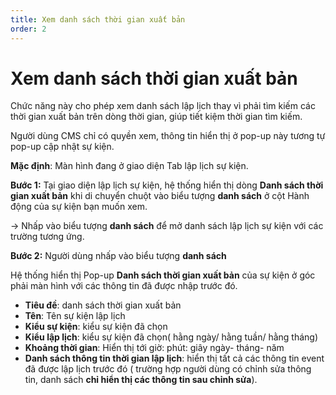 ```yaml
---
title: Xem danh sách thời gian xuất bản
order: 2
---
```


# Xem danh sách thời gian xuất bản

Chức năng này cho phép xem danh sách lập lịch thay vì phải tìm kiếm các thời gian xuất bản trên dòng thời gian, giúp tiết kiệm thời gian tìm kiếm.

Người dùng CMS chỉ có quyền xem, thông tin hiển thị ở pop-up này tương tự pop-up cập nhật sự kiện.

**Mặc định**: Màn hình đang ở giao diện Tab lập lịch sự kiện.

**Bước 1:** Tại giao diện lập lịch sự kiện, hệ thống hiển thị dòng **Danh sách thời gian xuất bản** khi di chuyển chuột vào biểu tượng **danh sách** ở cột Hành động của sự kiện bạn muốn xem.

→ Nhấp vào biểu tượng **danh sách** để mở danh sách lập lịch sự kiện với các trường tương ứng.

**Bước 2:** Người dùng nhấp vào biểu tượng **danh sách**

Hệ thống hiển thị Pop-up **Danh sách thời gian xuất bản** của sự kiện ở góc phải màn hình với các thông tin đã được nhập trước đó.

- **Tiêu đề**: danh sách thời gian xuất bản
- **Tên**: Tên sự kiện lập lịch
- **Kiểu sự kiện**: kiểu sự kiện đã chọn
- **Kiểu lập lịch**: kiểu sự kiện đã chọn( hằng ngày/ hằng tuần/ hằng tháng)
- **Khoảng thời gian**: Hiển thị tới giờ: phút: giây ngày- tháng- năm
- **Danh sách thông tin thời gian lập lịch**: hiển thị tất cả các thông tin event đã được lập lịch trước đó ( trường hợp người dùng có chỉnh sửa thông tin, danh sách **chỉ hiển thị các thông tin sau chỉnh sửa**).

